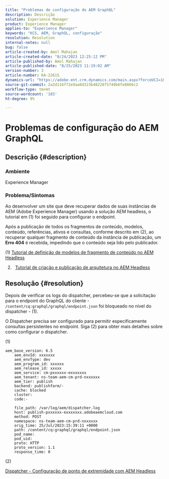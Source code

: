 ```yaml
---
title: "Problemas de configuração do AEM GraphQL"
description: Descrição
solution: Experience Manager
product: Experience Manager
applies-to: "Experience Manager"
keywords: "KCS, AEM, GraphQL, configuração"
resolution: Resolution
internal-notes: null
bug: false
article-created-by: Amol Mahajan
article-created-date: "8/24/2023 12:25:12 PM"
article-published-by: Amol Mahajan
article-published-date: "8/25/2023 11:19:02 AM"
version-number: 3
article-number: KA-22615
dynamics-url: "https://adobe-ent.crm.dynamics.com/main.aspx?forceUCI=1&pagetype=entityrecord&etn=knowledgearticle&id=e81bc644-7942-ee11-bdf4-6045bd006ce9"
source-git-commit: 2a2d116f72e9aa0d323b48228f5749b6fe8866c2
workflow-type: tm+mt
source-wordcount: '183'
ht-degree: 9%

---
```


# Problemas de configuração do AEM GraphQL

## Descrição {#description}


### <b>Ambiente</b>

Experience Manager

### <b>Problema/Sintomas</b>

Ao desenvolver um site que deve recuperar dados de suas instâncias de AEM (Adobe Experience Manager) usando a solução AEM headless, o tutorial em (1) foi seguido para configurar o endpoint.

Após a publicação de todos os fragmentos de conteúdo, modelos, conteúdo, referências, ativos e consultas, conforme descrito em (2), ao recuperar qualquer fragmento de conteúdo da instância de publicação, um <b>Erro 404</b> é recebida, impedindo que o conteúdo seja lido pelo publicador.



(1) [Tutorial de definição de modelos de fragmento de conteúdo no AEM Headless](https://experienceleague.adobe.com/docs/experience-manager-learn/getting-started-with-aem-headless/graphql/multi-step/content-fragment-models.html?lang=pt-BR)

2) &#x200B; &#x200B;&#x200B; &#x200B;[Tutorial de criação e publicação de arquitetura no AEM Headless](https://experienceleague.adobe.com/docs/experience-manager-learn/getting-started-with-aem-headless/graphql/video-series/author-publish-architecture.html)


## Resolução {#resolution}


Depois de verificar os logs do dispatcher, percebeu-se que a solicitação para o endpoint do GraphQL do cliente - `/content/cq:graphql/graphql/endpoint.json` foi bloqueado no nível do dispatcher - (1).

O Dispatcher precisa ser configurado para permitir especificamente consultas persistentes no endpoint.
Siga (2) para obter mais detalhes sobre como configurar o dispatcher.

(1)


```
aem_base_version: 6.5
    aem_envId: xxxxxxx
    aem_envType: dev
    aem_program_id: xxxxxx
    aem_release_id: xxxxx
    aem_service: cm-pxxxxxx-exxxxxxx
    aem_tenant: ns-team-aem-cm-prd-nxxxxxx
    aem_tier: publish
    backend: publishfarm/-
    cache: blocked
    cluster: 
    code:-

    file_path: /var/log/aem/dispatcher.log
    host: publish-pxxxxxx-exxxxxxx.adobeaemcloud.com
    method: POST
    namespace: ns-team-aem-cm-prd-nxxxxxx
    orig_time: 25/Jul/2023:15:39:11 +0000
    path: /content/cq:graphql/graphql/endpoint.json
    pod_name: 
    pod_uid: 
    proto: HTTP
    proto_version: 1.1
    response_time: 0
```


(2)

[Dispatcher - Configuração de ponto de extremidade com AEM Headless](https://experienceleague.adobe.com/docs/experience-manager-cloud-service/content/headless/deployment/dispatcher.html?lang=en)


